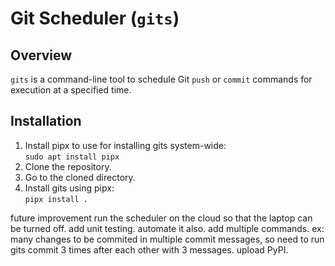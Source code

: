 # Git Scheduler (`gits`)

## Overview
`gits` is a command-line tool to schedule Git `push` or `commit` commands for execution at a specified time.

## Installation
1. Install pipx to use for installing gits system-wide:\
`sudo apt install pipx`
2. Clone the repository.
3. Go to the cloned directory.
4. Install gits using pipx:\
`pipx install .`

future improvement
run the scheduler on the cloud so that the laptop can be turned off.
add unit testing. automate it also.
add multiple commands. ex: many changes to be commited in multiple commit messages, so need to run gits commit 3 times after each other with 3 messages.
upload PyPI.
